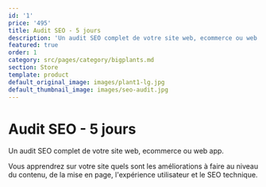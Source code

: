 ```yaml
---
id: '1'
price: '495'
title: Audit SEO - 5 jours
description: 'Un audit SEO complet de votre site web, ecommerce ou web app.'
featured: true
order: 1
category: src/pages/category/bigplants.md
section: Store
template: product
default_original_image: images/plant1-lg.jpg
default_thumbnail_image: images/seo-audit.jpg
---
```

# Audit SEO - 5 jours

Un audit SEO complet de votre site web, ecommerce ou web app. 

Vous apprendrez sur votre site quels sont les améliorations à faire au niveau du contenu, de la mise en page, l'expérience utilisateur et le SEO technique. 
